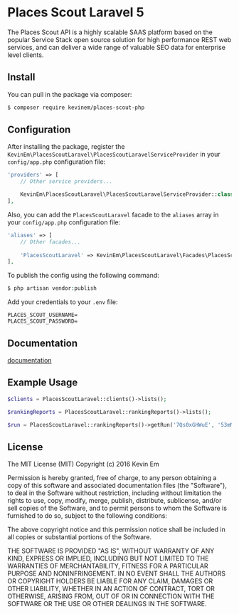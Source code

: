 # Places Scout Laravel 5 

The Places Scout API is a highly scalable SAAS platform based on the popular Service Stack open source solution for 
high performance REST web services, and can deliver a wide range of valuable SEO data for enterprise level clients.

## Install

You can pull in the package via composer:
``` bash
$ composer require kevinem/places-scout-php
```

## Configuration

After installing the package, register the `KevinEm\PlacesScoutLaravel\PlacesScoutLaravelServiceProvider`
in your `config/app.php` configuration file:

```php
'providers' => [
    // Other service providers...

    KevinEm\PlacesScoutLaravel\PlacesScoutLaravelServiceProvider::class,
],
```

Also, you can add the `PlacesScoutLaravel` facade to the `aliases` array in your `config/app.php` configuration file:

```php
'aliases' => [
    // Other facades...
    
    'PlacesScoutLaravel' => KevinEm\PlacesScoutLaravel\Facades\PlacesScoutLaravel::class,
],
```

To publish the config using the following command:

```php
$ php artisan vendor:publish
```

Add your credentials to your `.env` file:

```
PLACES_SCOUT_USERNAME=
PLACES_SCOUT_PASSWORD=
```

## Documentation

[documentation](https://apihost1.placesscout.com/documentation/index.html)

## Example Usage

```php
$clients = PlacesScoutLaravel::clients()->lists();

$rankingReports = PlacesScoutLaravel::rankingReports()->lists();

$run = PlacesScoutLaravel::rankingReports()->getRun('7Qs0xGHWuE', '53mM466');
```

## License 

The MIT License (MIT)
Copyright (c) 2016 Kevin Em

Permission is hereby granted, free of charge, to any person obtaining a copy of this software and associated
documentation files (the "Software"), to deal in the Software without restriction, including without limitation
the rights to use, copy, modify, merge, publish, distribute, sublicense, and/or sell copies of the Software,
and to permit persons to whom the Software is furnished to do so, subject to the following conditions:

The above copyright notice and this permission notice shall be included in all copies or substantial portions of
the Software.

THE SOFTWARE IS PROVIDED "AS IS", WITHOUT WARRANTY OF ANY KIND, EXPRESS OR IMPLIED, INCLUDING BUT NOT LIMITED
TO THE WARRANTIES OF MERCHANTABILITY, FITNESS FOR A PARTICULAR PURPOSE AND NONINFRINGEMENT. IN NO EVENT SHALL
THE AUTHORS OR COPYRIGHT HOLDERS BE LIABLE FOR ANY CLAIM, DAMAGES OR OTHER LIABILITY, WHETHER IN AN ACTION OF
CONTRACT, TORT OR OTHERWISE, ARISING FROM, OUT OF OR IN CONNECTION WITH THE SOFTWARE OR THE USE OR OTHER DEALINGS
IN THE SOFTWARE.
